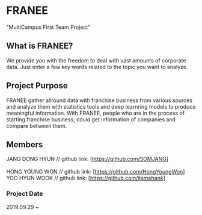 # FRANEE
"MultiCampus First Team Project"

## What is FRANEE?
We provide you with the freedom to deal with vast amounts of corporate data. Just enter a few key words related to the topic you want to analyze.

## Project Purpose
FRANEE gather allround data with franchise business from various sources and analyze them with statistics tools and deep learnring models to produce meaningful information. 
With FRANEE, people who are in the process of starting franchise business, could get information of companies and compare between them.


## Members
JANG DONG HYUN // github link: [https://github.com/SOMJANG] <br>  
HONG YOUNG WON // github link: [https://github.com/HongYoungWon] <br>
YOO HYUN WOOK // github link: [https://github.com/itsmehank] <br>


### Project Date
2019.09.29 ~


